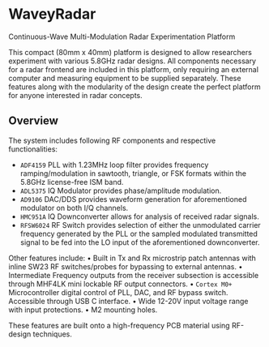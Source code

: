 # WaveyRadar
Continuous-Wave Multi-Modulation Radar Experimentation Platform 

This compact (80mm x 40mm) platform is designed to allow researchers experiment with various 5.8GHz radar designs. All components necessary for a radar frontend are included in this platform, only requiring an external computer and measuring equipment to be supplied separately. These features along with the modularity of the design create the perfect platform for anyone interested in radar concepts.  

## Overview

The system includes following RF components and respective functionalities: 
-	`ADF4159` PLL with 1.23MHz loop filter provides frequency ramping/modulation in sawtooth, triangle, or FSK formats within the 5.8GHz license-free ISM band. 
-	`ADL5375` IQ Modulator provides phase/amplitude modulation.
-	`AD9106` DAC/DDS provides waveform generation for aforementioned modulator on both I/Q channels. 
-	`HMC951A` IQ Downconverter allows for analysis of received radar signals.
-	`RFSW6024` RF Switch provides selection of either the unmodulated carrier frequency generated by the PLL or the sampled modulated transmitted signal to be fed into the LO input of the aforementioned downconverter. 

Other features include:
•	Built in Tx and Rx microstrip patch antennas with inline SW23 RF switches/probes for bypassing to external antennas. 
•	Intermediate Frequency outputs from the receiver subsection is accessible through MHF4LK mini lockable RF output connectors. 
•	`Cortex M0+` Microcontroller digital control of PLL, DAC, and RF bypass switch. Accessible through USB C interface. 
•	Wide 12-20V input voltage range with input protections.
•	M2 mounting holes. 

These features are built onto a high-frequency PCB material using RF-design techniques.
